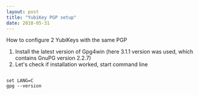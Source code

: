 ```yaml
---
layout: post
title: "YubiKey PGP setup"
date: 2018-05-31
---
```


How to configure 2 YubiKeys with the same PGP

1. Install the latest version of Gpg4win (here 3.1.1 version was used, which contains GnuPG version 2.2.7)
2. Let's check if installation worked, start command line
<code>
set LANG=C
gpg --version
</code>
